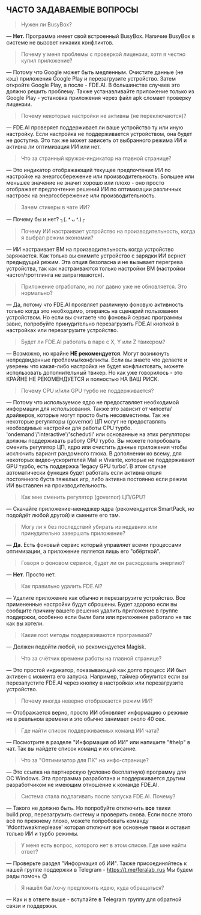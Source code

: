 ## ЧАСТО ЗАДАВАЕМЫЕ ВОПРОСЫ

> Нужен ли BusyBox?

— **Нет.** Программа имеет свой встроенный BusyBox. Наличие BusyBox в системе не вызовет никаких конфликтов.



> Почему у меня проблемы с проверкой лицензии, хотя я честно купил приложение?

— Потому что Google может быть медленным. Очистите данные (не кэш) приложения Google Play и перезагрузите устройство. Затем откройте Google Play, а после - FDE.AI. В большинстве случаев это должно решить проблему. Также устанавливайте приложение только из Google Play - установка приложения через файл apk сломает проверку лицензии.



> Почему некоторые настройки не активны (не переключаются)?

— FDE.AI проверяет поддерживает ли ваше устройство ту или иную настройку. Если настройка не поддерживается устройством, она будет не доступна. Это так же может зависеть от выбранного режима ИИ и активна ли оптимизация ИИ или нет.



> Что за странный кружок-индикатор на главной странице?

— Это индикатор отображающий текущее предпочтение ИИ по настройке на энергосбережение или производительность. Большее или меньшее значение не значит хорошо или плохо - оно просто отображает предпочтение решений ИИ по оптимизации различных настроек на энергосбережение или производительность.



> Зачем стикеры в чате ИИ?

— Почему бы и нет? ╮(. ❛ ᴗ ❛.)╭



> Почему ИИ настраивает устройство на производительность, когда я выбрал режим экономии?

— ИИ настраивает ВМ на производительность когда устройство заряжается. Как только вы снимите устройство с зарядки ИИ вернет предыдущий режим. Эта опция безопасна и не вызывает перегрева устройства, так как настраиваются только настройки ВМ (настройки частот/троттлинга не затрагиваются).



> Приложение отработало, но лог давно уже не обновляется. Это нормально?

— Да, потому что FDE.AI проявляет различную фоновую активность только когда это необходимо, опираясь на сценарий пользования устройством. Но если вы считаете что фоновый сервис программы завис, попробуйте принудительно перезагрузить FDE.AI кнопкой в настройках или перезагрузите устройство.



> Будет ли FDE.AI работать в паре с X, Y или Z твикером?

— Возможно, но крайне **НЕ рекомендуется**. Могут возникнуть непредвиденные проблемы/конфликты.
Если вы знаете что делаете и уверены что какая-либо настройка не будет конфликтовать, можете использовать дополнительный твикер. Но как уже говорилось - это КРАЙНЕ НЕ РЕКОМЕНДУЕТСЯ и полностью НА ВАШ РИСК.



> Почему CPU и/или GPU турбо не поддерживается?

— Потому что используемое ядро не предоставляет необходимой информации для использования. Также это зависит от чипсета/драйверов, которые могут просто быть несовместимы. Так же некоторые регуляторы (governor) ЦП могут не предоставлять необходимые настройки для работы CPU турбо. 'ondemand'/'interactive'/'schedutil' или основанные на этих регуляторы должны поддерживать работу CPU турбо.
Вы можете попробовать сменить регулятор ЦП, ядро или очистить данные приложения чтобы исключить вариант рандомного глюка.
В дополнении ко всему, для некоторых видео-ускорителей Mali и Vivante, которые не поддерживают GPU турбо, есть поддержка 'legacy GPU turbo'. В этом случае автоматически функция будет работать если активна опция постоянного буста тяжелых игр, либо активна постоянно если режим ИИ выставлен на производительность.



> Как мне сменить регулятор (governor) ЦП/GPU?

— Скачайте приложение-менеджер ядра (рекомендуется SmartPack, но подойдёт любой другой) и смените его там.



> Могу ли я без последствий убирать из недавних или принудительно завершать приложение?

— **Да**. Есть фоновый сервис который управляет всеми процессами оптимизации, а приложение является лишь его "обёрткой".



> Говоря о фоновом сервисе, будет ли он расходовать энергию?

— **Нет.** Просто нет.



> Как правильно удалить FDE.AI?

— Удалите приложение как обычно и перезагрузите устройство. Все примененные настройки будут сброшены. Будет здорово если вы сообщите причину вашего решения удалить приложение в группе поддержки, особенно если были баги или приложение работало не так как вы хотели.



> Какие root методы поддерживаются программой?

— Должен подойти любой, но рекомендуется Magisk.



> Что за счётчик времени работы на главной странице?

— Это простой индикатор, показывающий как долго процесс ИИ был активен с момента его запуска. Например, таймер обнулится если вы перезапустите FDE.AI через кнопку в настройках или перезагрузите устройство.



> Почему иногда неверно отображается режим ИИ?

— Отображается верно, просто ИИ обновляет информацию о режиме не в реальном времени и это обычно занимает около 40 сек.



> Где найти список поддерживаемых команд ИИ чата?

— Посмотрите в разделе "Информация об ИИ" или напишите "#help" в чат. Так вы найдете список команд и их описание.



> Что за "Оптимизатор для ПК" на инфо-странице?

— Это ссылка на партнерскую (условно бесплатную) программу для ОС Windows. Эта программа разработана и поддерживается другим разработчиком не имеющим отношение к команде FDE.AI.



> Система стала подлагивать после запуска FDE.AI. Почему?

— Такого не должно быть. Но попробуйте отключить **все** твики build.prop, перезагрузить систему и проверить снова. Если после этого всё по прежнему плохо, можете попробовать команду '#donttweakmeplease' которая отключит все основные твики и оставит только ИИ и турбо режимы.



> У меня есть вопрос, которого нет в этом списке. Где мне найти ответ?

— Проверьте раздел "Информация об ИИ". Также присоединяйтесь к нашей группе поддержки в Telegram - https://t.me/feralab_rus
Мы будем рады помочь 😉



> Я нашёл баг/хочу предложить идею, куда обращаться?

— Как и в ответе выше - вступайте в Telegram группу для обратной связи и поддержки.

